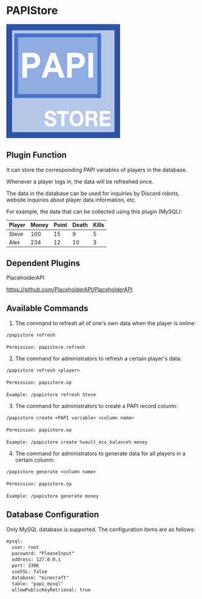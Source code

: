# PAPIStore

<img src="logo.png" width="300" height="300" alt="image">

## Plugin Function

It can store the corresponding PAPI variables of players in the database.

Whenever a player logs in, the data will be refreshed once.

The data in the database can be used for inquiries by Discord robots, website inquiries about player data information, etc.

For example, the data that can be collected using this plugin (MySQL):

| Player      | Money | Point | Death | Kills |
| -------- | -------- |-------- |-------- |-------- |
| Steve     | 100    | 15 | 9 | 5 |
| Alex  | 234       | 12 | 10 | 3 |


## Dependent Plugins

PlaceholderAPI 

https://github.com/PlaceholderAPI/PlaceholderAPI


## Available Commands

1. The command to refresh all of one's own data when the player is online:
```
/papistore refresh

Permission: papistore.refresh
```
2. The command for administrators to refresh a certain player's data:
```
/papistore refresh <player>

Permission: papistore.op

Example: /papistore refresh Steve
```
3. The command for administrators to create a PAPI record column:
```
/papistore create <PAPI variable> <column name>

Permission: papistore.op

Example: /papistore create %vault_eco_balance% money
```
4. The command for administrators to generate data for all players in a certain column:
```
/papistore generate <column name>

Permission: papistore.op

Example: /papistore generate money
```

## Database Configuration

Only MySQL database is supported.
The configuration items are as follows:
```
mysql:
  user: root
  password: "PleaseInput"
  address: 127.0.0.1
  port: 3306
  useSSL: false
  database: "minecraft"
  table: "papi_mysql"
  allowPublicKeyRetrieval: true
``` 
